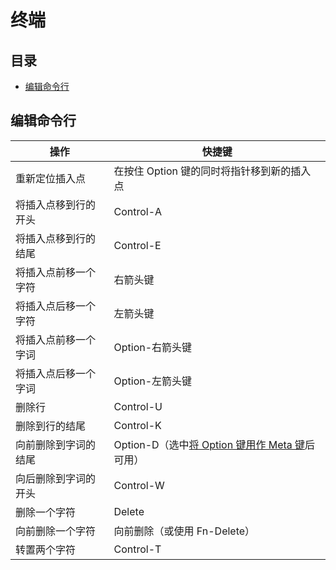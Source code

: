 # 终端

## 目录

-   [编辑命令行](#编辑命令行)

## 编辑命令行

| 操作         | 快捷键                                                                                                                                                                                                                                                                                                                                                                                      |
| ---------- | ---------------------------------------------------------------------------------------------------------------------------------------------------------------------------------------------------------------------------------------------------------------------------------------------------------------------------------------------------------------------------------------- |
| 重新定位插入点    | 在按住 Option 键的同时将指针移到新的插入点                                                                                                                                                                                                                                                                                                                                                                |
| 将插入点移到行的开头 | Control-A                                                                                                                                                                                                                                                                                                                                                                                |
| 将插入点移到行的结尾 | Control-E                                                                                                                                                                                                                                                                                                                                                                                |
| 将插入点前移一个字符 | 右箭头键                                                                                                                                                                                                                                                                                                                                                                                     |
| 将插入点后移一个字符 | 左箭头键                                                                                                                                                                                                                                                                                                                                                                                     |
| 将插入点前移一个字词 | Option-右箭头键                                                                                                                                                                                                                                                                                                                                                                              |
| 将插入点后移一个字词 | Option-左箭头键                                                                                                                                                                                                                                                                                                                                                                              |
| 删除行        | Control-U                                                                                                                                                                                                                                                                                                                                                                                |
| 删除到行的结尾    | Control-K                                                                                                                                                                                                                                                                                                                                                                                |
| 向前删除到字词的结尾 | Option-D（选中[](https://support.apple.com/guide/?platform=mac\&product=terminal\&vanityname=\&version=2.11\&locale=zh_CN\&topicid=TRMLKBRD\&type=ddm\&platformOSVersion=11.0)[将 Option 键用作 Meta 键](https://support.apple.com/guide/?platform=mac\&product=terminal\&vanityname=\&version=2.11\&locale=zh_CN\&topicid=TRMLKBRD\&type=ddm\&platformOSVersion=11.0 "将 Option 键用作 Meta 键")后可用） |
| 向后删除到字词的开头 | Control-W                                                                                                                                                                                                                                                                                                                                                                                |
| 删除一个字符     | Delete                                                                                                                                                                                                                                                                                                                                                                                   |
| 向前删除一个字符   | 向前删除（或使用 Fn-Delete）                                                                                                                                                                                                                                                                                                                                                                      |
| 转置两个字符     | Control-T                                                                                                                                                                                                                                                                                                                                                                                |
